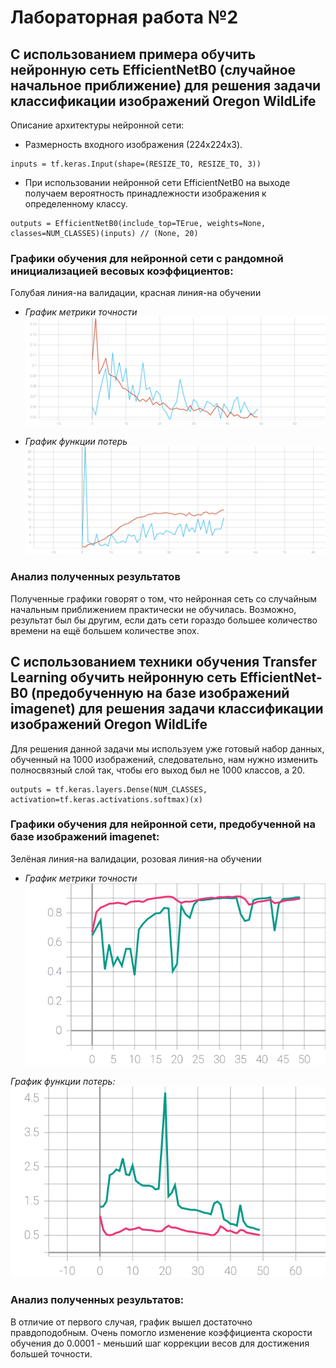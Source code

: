 # Лабораторная работа №2
## С использованием примера обучить нейронную сеть EfficientNetB0 (случайное начальное приближение) для решения задачи классификации изображений Oregon WildLife

Описание архитектуры нейронной сети:
* Размерность входного изображения (224x224x3).
 ```
 inputs = tf.keras.Input(shape=(RESIZE_TO, RESIZE_TO, 3))
 ```
 * При использовании нейронной сети EfficientNetB0 на выходе получаем вероятность принадлежности изображения к определенному классу.
 ```
 outputs = EfficientNetB0(include_top=TЕrue, weights=None, classes=NUM_CLASSES)(inputs) // (None, 20)
 ```
 

### Графики обучения для нейронной сети с рандомной инициализацией весовых коэффициентов:
Голубая линия-на валидации, красная линия-на обучении
* *График метрики точности*
![Figure 1](./epoch_categorical_accuracy_random.svg)

* *График функции потерь*
![Figure 2](./epoch_loss_random.svg)

### Анализ полученных результатов
Полученные графики говорят о том, что нейронная сеть со случайным начальным приближением практически не обучилась. Возможно, результат был бы другим, если дать сети гораздо большее количество времени на ещё большем количестве эпох.
## С использованием техники обучения Transfer Learning обучить нейронную сеть EfficientNet-B0 (предобученную на базе изображений imagenet) для решения задачи классификации изображений Oregon WildLife
Для решения данной задачи мы используем уже готовый набор данных, обученный на 1000 изображений, следовательно, нам нужно изменить полносвязный слой так, чтобы его выход был не 1000 классов, а 20.
```
outputs = tf.keras.layers.Dense(NUM_CLASSES, activation=tf.keras.activations.softmax)(x)
```

### Графики обучения для нейронной сети, предобученной на базе изображений imagenet:
Зелёная линия-на валидации, розовая линия-на обучении
* *График метрики точности*
![Figure 3](./epoch_categorical_accuracy_imagenet.svg)

*График функции потерь:*
![Figure 4](./epoch_loss_imagenet.svg)

### Анализ полученных результатов:
В отличие от первого случая, график вышел достаточно правдоподобным. Очень помогло изменение коэффициента скорости обучения до 0.0001 - меньший шаг коррекции весов для достижения большей точности.
